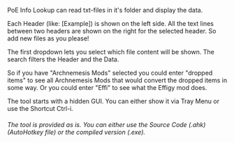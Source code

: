 PoE Info Lookup can read txt-files in it's folder and display the data.

Each Header (like: [Example]) is shown on the left side.
All the text lines between two headers are shown on the right for the selected header.
So add new files as you please!

The first dropdown lets you select which file content will be shown.
The search filters the Header and the Data.

So if you have "Archnemesis Mods" selected you could enter "dropped items" to see all Archnemesis Mods that would convert the dropped items in some way.
Or you could enter "Effi" to see what the Effigy mod does.

The tool starts with a hidden GUI. You can either show it via Tray Menu or use the Shortcut Ctrl-i.

###### The tool is provided as is. You can either use the Source Code (.ahk) (AutoHotkey file) or the compiled version (.exe).
